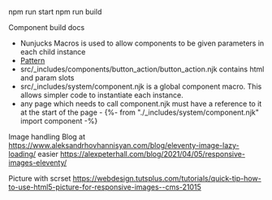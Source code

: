 npm run start
npm run build

Component build docs
- Nunjucks Macros is used to allow components to be given parameters in each child instance
- [Pattern](https://www.trysmudford.com/blog/encapsulated-11ty-components/)
- src/_includes/components/button_action/button_action.njk contains html and param slots
- src/_includes/system/component.njk is a global component macro. This allows simpler code to instantiate each instance.
- any page which needs to call component.njk must have a reference to it at the start of the page - {%- from "./_includes/system/component.njk" import component -%}

Image handling
Blog at https://www.aleksandrhovhannisyan.com/blog/eleventy-image-lazy-loading/
easier https://alexpeterhall.com/blog/2021/04/05/responsive-images-eleventy/

Picture with scrset
https://webdesign.tutsplus.com/tutorials/quick-tip-how-to-use-html5-picture-for-responsive-images--cms-21015
